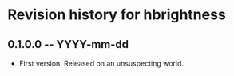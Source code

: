 # Revision history for hbrightness

## 0.1.0.0 -- YYYY-mm-dd

* First version. Released on an unsuspecting world.
